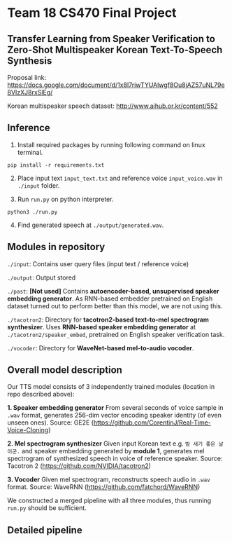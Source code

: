 # Team 18 CS470 Final Project
## Transfer Learning from Speaker Verification to Zero-Shot Multispeaker Korean Text-To-Speech Synthesis

Proposal link: https://docs.google.com/document/d/1x8I7riwTYUAlwgf8Ou8jAZ57uNL79e8VIzXJ8rxSlEg/

Korean multispeaker speech dataset: http://www.aihub.or.kr/content/552

## Inference

1. Install required packages by running following command on linux terminal.
```
pip install -r requirements.txt
```

2. Place input text ```input_text.txt``` and reference voice ```input_voice.wav``` in ```./input``` folder.

3. Run ```run.py``` on python interpreter.
```
python3 ./run.py
```

4. Find generated speech at ```./output/generated.wav```.

## Modules in repository

```./input```: Contains user query files (input text / reference voice)

```./output```: Output stored

```./past```: **[Not used]** Contains **autoencoder-based, unsupervised speaker embedding generator**. As RNN-based embedder pretrained on English dataset turned out to perform better than this model, we are not using this.

```./tacotron2```: Directory for **tacotron2-based text-to-mel spectrogram synthesizer**. Uses **RNN-based speaker embedding generator** at ```./tacotron2/speaker_embed```, pretrained on English speaker verification task.

```./vocoder```: Directory for **WaveNet-based mel-to-audio vocoder**.

## Overall model description

Our TTS model consists of 3 independently trained modules (location in repo described above):

**1. Speaker embedding generator**
From several seconds of voice sample in ```.wav``` format, generates 256-dim vector encoding speaker identity (of even unseen ones).
Source: GE2E (https://github.com/CorentinJ/Real-Time-Voice-Cloning)


**2. Mel spectrogram synthesizer**
Given input Korean text e.g. ```밤 새기 좋은 날이군.``` and speaker embedding generated by **module 1**, generates mel spectrogram of synthesized speech in voice of reference speaker.
Source: Tacotron 2 (https://github.com/NVIDIA/tacotron2)

**3. Vocoder**
Given mel spectrogram, reconstructs speech audio in ```.wav``` format.
Source: WaveRNN (https://github.com/fatchord/WaveRNN)

We constructed a merged pipeline with all three modules, thus running ```run.py``` should be sufficient.

## Detailed pipeline
